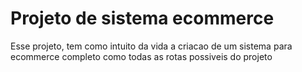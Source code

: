 # Projeto de sistema ecommerce 

Esse projeto, tem como intuito da vida a criacao de um sistema para ecommerce completo como todas as rotas possiveis do projeto 




